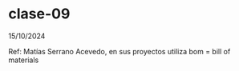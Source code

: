 # clase-09

15/10/2024

Ref: Matías Serrano Acevedo, en sus proyectos utiliza bom = bill of materials 
